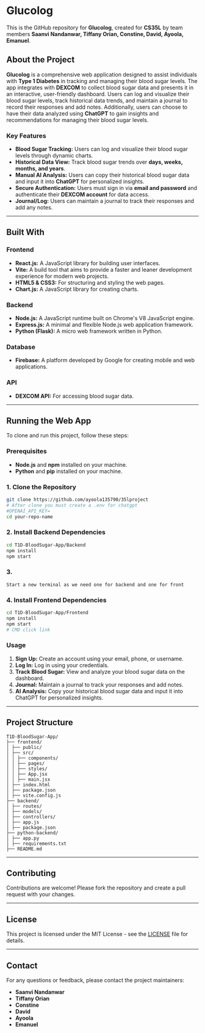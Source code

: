 # Glucolog

This is the GitHub repository for **Glucolog**, created for **CS35L** by team members **Saanvi Nandanwar, Tiffany Orian, Constine, David, Ayoola, Emanuel**.

## About the Project
**Glucolog** is a comprehensive web application designed to assist individuals with **Type 1 Diabetes** in tracking and managing their blood sugar levels. The app integrates with **DEXCOM** to collect blood sugar data and presents it in an interactive, user-friendly dashboard. Users can log and visualize their blood sugar levels, track historical data trends, and maintain a journal to record their responses and add notes. Additionally, users can choose to have their data analyzed using **ChatGPT** to gain insights and recommendations for managing their blood sugar levels.

### Key Features
- **Blood Sugar Tracking:** Users can log and visualize their blood sugar levels through dynamic charts.
- **Historical Data View:** Track blood sugar trends over **days, weeks, months, and years**.
- **Manual AI Analysis:** Users can copy their historical blood sugar data and input it into **ChatGPT** for personalized insights.
- **Secure Authentication:** Users must sign in via **email and password** and authenticate their **DEXCOM account** for data access.
- **Journal/Log:** Users can maintain a journal to track their responses and add any notes.

---

## Built With
### Frontend
- **React.js:** A JavaScript library for building user interfaces.
- **Vite:** A build tool that aims to provide a faster and leaner development experience for modern web projects.
- **HTML5 & CSS3:** For structuring and styling the web pages.
- **Chart.js:** A JavaScript library for creating charts.

### Backend
- **Node.js:** A JavaScript runtime built on Chrome's V8 JavaScript engine.
- **Express.js:** A minimal and flexible Node.js web application framework.
- **Python (Flask):** A micro web framework written in Python.

### Database
- **Firebase:** A platform developed by Google for creating mobile and web applications.

### API
- **DEXCOM API:** For accessing blood sugar data.

---

## Running the Web App
To clone and run this project, follow these steps:

### Prerequisites
- **Node.js** and **npm** installed on your machine.
- **Python** and **pip** installed on your machine.

### 1. Clone the Repository
```bash
git clone https://github.com/ayoola135790/35lproject
# After clone you must create a .env for chatgpt 
#OPENAI_API_KEY=
cd your-repo-name
```

### 2. Install Backend Dependencies
```bash
cd T1D-BloodSugar-App/Backend
npm install
npm start
```

### 3.
```
Start a new terminal as we need one for backend and one for front
```

### 4. Install Frontend Dependencies
```bash
cd T1D-BloodSugar-App/Frontend
npm install
npm start
# CMD click link
```

### Usage
1. **Sign Up:** Create an account using your email, phone, or username.
2. **Log In:** Log in using your credentials.
3. **Track Blood Sugar:** View and analyze your blood sugar data on the dashboard.
4. **Journal:** Maintain a journal to track your responses and add notes.
5. **AI Analysis:** Copy your historical blood sugar data and input it into ChatGPT for personalized insights.

---

## Project Structure
```
T1D-BloodSugar-App/
├── frontend/
│ ├── public/
│ ├── src/
│ │ ├── components/
│ │ ├── pages/
│ │ ├── styles/
│ │ ├── App.jsx
│ │ ├── main.jsx
│ ├── index.html
│ ├── package.json
│ ├── vite.config.js
├── backend/
│ ├── routes/
│ ├── models/
│ ├── controllers/
│ ├── app.js
│ ├── package.json
├── python-backend/
│ ├── app.py
│ ├── requirements.txt
├── README.md
```

---

## Contributing
Contributions are welcome! Please fork the repository and create a pull request with your changes.

---

## License
This project is licensed under the MIT License - see the [LICENSE](LICENSE) file for details.

---

## Contact
For any questions or feedback, please contact the project maintainers:
- **Saanvi Nandanwar**
- **Tiffany Orian**
- **Constine**
- **David**
- **Ayoola**
- **Emanuel**